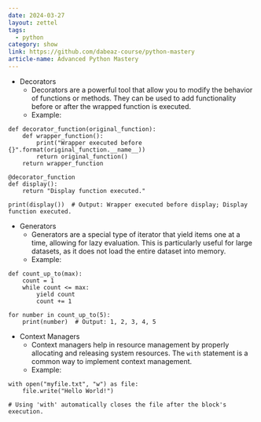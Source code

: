 ```yaml
---
date: 2024-03-27
layout: zettel
tags:
  - python
category: show
link: https://github.com/dabeaz-course/python-mastery
article-name: Advanced Python Mastery
---
```

-  Decorators
   - Decorators are a powerful tool that allow you to modify the behavior of functions or methods. They can be used to add functionality before or after the wrapped function is executed.
   - Example:
```
def decorator_function(original_function):
    def wrapper_function():
        print("Wrapper executed before {}".format(original_function.__name__))
        return original_function()
    return wrapper_function

@decorator_function
def display():
    return "Display function executed."

print(display())  # Output: Wrapper executed before display; Display function executed.
```
- Generators
   - Generators are a special type of iterator that yield items one at a time, allowing for lazy evaluation. This is particularly useful for large datasets, as it does not load the entire dataset into memory.
   - Example:
```
def count_up_to(max):
    count = 1
    while count <= max:
        yield count
        count += 1

for number in count_up_to(5):
    print(number)  # Output: 1, 2, 3, 4, 5
```

- Context Managers
   - Context managers help in resource management by properly allocating and releasing system resources. The `with` statement is a common way to implement context management.
   - Example:
```
with open("myfile.txt", "w") as file:
    file.write("Hello World!")

# Using 'with' automatically closes the file after the block's execution.
```